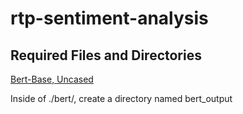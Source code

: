 # rtp-sentiment-analysis
## Required Files and Directories
[Bert-Base, Uncased](https://storage.googleapis.com/bert_models/2018_10_18/uncased_L-12_H-768_A-12.zip)

Inside of ./bert/, create a directory named bert_output
